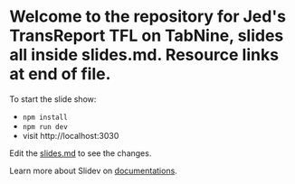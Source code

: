 # Welcome to the repository for Jed's TransReport TFL on TabNine, slides all inside slides.md. Resource links at end of file.

To start the slide show:

- `npm install`
- `npm run dev`
- visit http://localhost:3030

Edit the [slides.md](./slides.md) to see the changes.

Learn more about Slidev on [documentations](https://sli.dev/).

